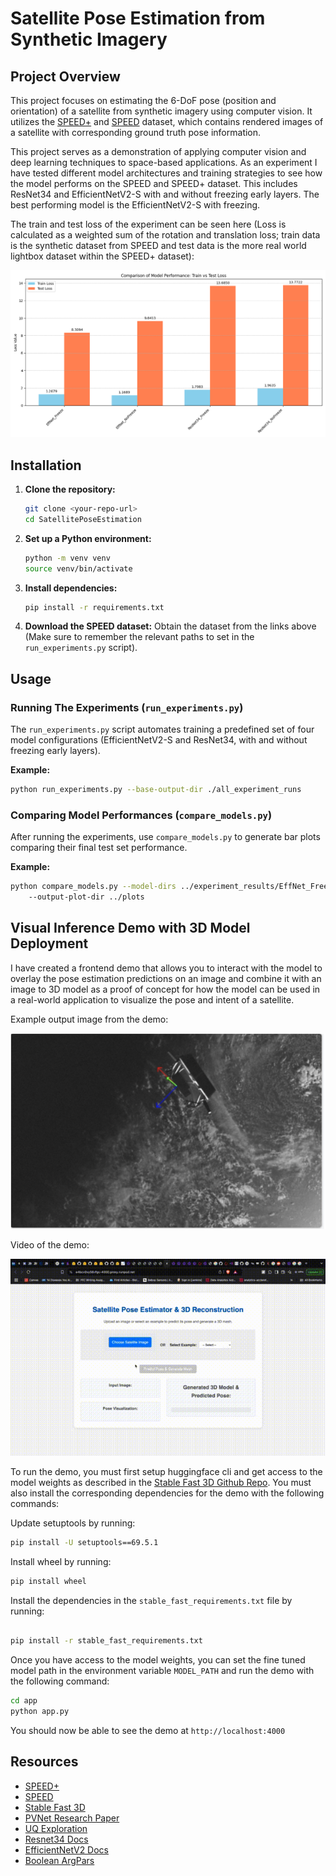 # Satellite Pose Estimation from Synthetic Imagery

## Project Overview

This project focuses on estimating the 6-DoF pose (position and orientation) of a satellite from synthetic imagery using computer vision. It utilizes the [SPEED+](https://zenodo.org/records/5588480) and [SPEED](https://zenodo.org/records/6327547) dataset, which contains rendered images of a satellite with corresponding ground truth pose information.

This project serves as a demonstration of applying computer vision and deep learning techniques to space-based applications. As an experiment I have tested different model architectures and training strategies to see how the model performs on the SPEED and SPEED+ dataset. This includes ResNet34 and EfficientNetV2-S with and without freezing early layers. The best performing model is the EfficientNetV2-S with freezing.

The train and test loss of the experiment can be seen here (Loss is calculated as a weighted sum of the rotation and translation loss; train data is the synthetic dataset from SPEED and test data is the more real world lightbox dataset within the SPEED+ dataset):

![Experiment Results](./docs/comparison_train_vs_test_loss.png)

## Installation

1.  **Clone the repository:**
    ```bash
    git clone <your-repo-url>
    cd SatellitePoseEstimation
    ```
2.  **Set up a Python environment:**
    ```bash
    python -m venv venv
    source venv/bin/activate
    ```
3.  **Install dependencies:**
    ```bash
    pip install -r requirements.txt
    ```

4.  **Download the SPEED dataset:** Obtain the dataset from the links above (Make sure to remember the relevant paths to set in the `run_experiments.py` script).


## Usage

### Running The Experiments (`run_experiments.py`)

The `run_experiments.py` script automates training a predefined set of four model configurations (EfficientNetV2-S and ResNet34, with and without freezing early layers).

**Example:**

```bash
python run_experiments.py --base-output-dir ./all_experiment_runs
```

### Comparing Model Performances (`compare_models.py`)

After running the experiments, use `compare_models.py` to generate bar plots comparing their final test set performance.

**Example:**

```bash
python compare_models.py --model-dirs ../experiment_results/EffNet_Freeze ../experiment_results/EffNet_NoFreeze ../experiment_results/ResNet34_Freeze ../experiment_results/ResNet34_NoFreeze
    --output-plot-dir ../plots
```
## Visual Inference Demo with 3D Model Deployment

I have created a frontend demo that allows you to interact with the model to overlay the pose estimation predictions on an image and combine it with an image to 3D model as a proof of concept for how the model can be used in a real-world application to visualize the pose and intent of a satellite.

Example output image from the demo:

![Example Output Overlay Image](./docs/DemoOutput.png)

Video of the demo:

![Demo Video](./docs/DemoExample.gif)

To run the demo, you must first setup huggingface cli and get access to the model weights as described in the [Stable Fast 3D Github Repo](https://github.com/Stability-AI/stable-fast-3d). You must also install the corresponding dependencies for the demo with the following commands:

Update setuptools by running:
```bash
pip install -U setuptools==69.5.1
```

Install wheel by running:
```bash
pip install wheel
```

Install the dependencies in the `stable_fast_requirements.txt` file by running:
```bash

pip install -r stable_fast_requirements.txt
```

Once you have access to the model weights, you can set the fine tuned model path in the environment variable `MODEL_PATH` and run the demo with the following command:

```bash
cd app
python app.py
```
You should now be able to see the demo at `http://localhost:4000`






## Resources

- [SPEED+](https://zenodo.org/records/5588480)
- [SPEED](https://zenodo.org/records/6327547)
- [Stable Fast 3D](https://github.com/Stability-AI/stable-fast-3d)
- [PVNet Research Paper](https://ieeexplore.ieee.org/document/9309178)
- [UQ Exploration](https://medium.com/@ciaranbench/monte-carlo-dropout-a-practical-guide-4b4dc18014b5)
- [Resnet34 Docs](https://docs.pytorch.org/vision/main/models/generated/torchvision.models.resnet34.html)
- [EfficientNetV2 Docs](https://docs.pytorch.org/vision/main/models/generated/torchvision.models.efficientnet_v2_s.html)
- [Boolean ArgPars](https://stackoverflow.com/questions/15008758/parsing-boolean-values-with-argparse)
